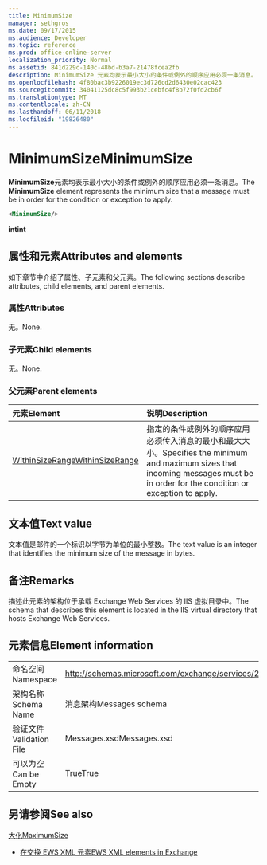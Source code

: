 ```yaml
---
title: MinimumSize
manager: sethgros
ms.date: 09/17/2015
ms.audience: Developer
ms.topic: reference
ms.prod: office-online-server
localization_priority: Normal
ms.assetid: 841d229c-140c-48bd-b3a7-21478fcea2fb
description: MinimumSize 元素均表示最小大小的条件或例外的顺序应用必须一条消息。
ms.openlocfilehash: 4f80bac3b9226019ec3d726cd2d6430e02cac423
ms.sourcegitcommit: 34041125dc8c5f993b21cebfc4f8b72f0fd2cb6f
ms.translationtype: MT
ms.contentlocale: zh-CN
ms.lasthandoff: 06/11/2018
ms.locfileid: "19826480"
---
```

# <a name="minimumsize"></a><span data-ttu-id="310e7-103">MinimumSize</span><span class="sxs-lookup"><span data-stu-id="310e7-103">MinimumSize</span></span>

<span data-ttu-id="310e7-104">**MinimumSize**元素均表示最小大小的条件或例外的顺序应用必须一条消息。</span><span class="sxs-lookup"><span data-stu-id="310e7-104">The **MinimumSize** element represents the minimum size that a message must be in order for the condition or exception to apply.</span></span> 
  
```XML
<MinimumSize/>
```

 <span data-ttu-id="310e7-105">**int**</span><span class="sxs-lookup"><span data-stu-id="310e7-105">**int**</span></span>
## <a name="attributes-and-elements"></a><span data-ttu-id="310e7-106">属性和元素</span><span class="sxs-lookup"><span data-stu-id="310e7-106">Attributes and elements</span></span>

<span data-ttu-id="310e7-107">如下章节中介绍了属性、子元素和父元素。</span><span class="sxs-lookup"><span data-stu-id="310e7-107">The following sections describe attributes, child elements, and parent elements.</span></span>
  
### <a name="attributes"></a><span data-ttu-id="310e7-108">属性</span><span class="sxs-lookup"><span data-stu-id="310e7-108">Attributes</span></span>

<span data-ttu-id="310e7-109">无。</span><span class="sxs-lookup"><span data-stu-id="310e7-109">None.</span></span>
  
### <a name="child-elements"></a><span data-ttu-id="310e7-110">子元素</span><span class="sxs-lookup"><span data-stu-id="310e7-110">Child elements</span></span>

<span data-ttu-id="310e7-111">无。</span><span class="sxs-lookup"><span data-stu-id="310e7-111">None.</span></span>
  
### <a name="parent-elements"></a><span data-ttu-id="310e7-112">父元素</span><span class="sxs-lookup"><span data-stu-id="310e7-112">Parent elements</span></span>

|<span data-ttu-id="310e7-113">**元素**</span><span class="sxs-lookup"><span data-stu-id="310e7-113">**Element**</span></span>|<span data-ttu-id="310e7-114">**说明**</span><span class="sxs-lookup"><span data-stu-id="310e7-114">**Description**</span></span>|
|:-----|:-----|
|[<span data-ttu-id="310e7-115">WithinSizeRange</span><span class="sxs-lookup"><span data-stu-id="310e7-115">WithinSizeRange</span></span>](withinsizerange.md) <br/> |<span data-ttu-id="310e7-116">指定的条件或例外的顺序应用必须传入消息的最小和最大大小。</span><span class="sxs-lookup"><span data-stu-id="310e7-116">Specifies the minimum and maximum sizes that incoming messages must be in order for the condition or exception to apply.</span></span>  <br/> |
   
## <a name="text-value"></a><span data-ttu-id="310e7-117">文本值</span><span class="sxs-lookup"><span data-stu-id="310e7-117">Text value</span></span>

<span data-ttu-id="310e7-118">文本值是邮件的一个标识以字节为单位的最小整数。</span><span class="sxs-lookup"><span data-stu-id="310e7-118">The text value is an integer that identifies the minimum size of the message in bytes.</span></span>
  
## <a name="remarks"></a><span data-ttu-id="310e7-119">备注</span><span class="sxs-lookup"><span data-stu-id="310e7-119">Remarks</span></span>

<span data-ttu-id="310e7-120">描述此元素的架构位于承载 Exchange Web Services 的 IIS 虚拟目录中。</span><span class="sxs-lookup"><span data-stu-id="310e7-120">The schema that describes this element is located in the IIS virtual directory that hosts Exchange Web Services.</span></span>
  
## <a name="element-information"></a><span data-ttu-id="310e7-121">元素信息</span><span class="sxs-lookup"><span data-stu-id="310e7-121">Element information</span></span>

|||
|:-----|:-----|
|<span data-ttu-id="310e7-122">命名空间</span><span class="sxs-lookup"><span data-stu-id="310e7-122">Namespace</span></span>  <br/> |http://schemas.microsoft.com/exchange/services/2006/messages  <br/> |
|<span data-ttu-id="310e7-123">架构名称</span><span class="sxs-lookup"><span data-stu-id="310e7-123">Schema Name</span></span>  <br/> |<span data-ttu-id="310e7-124">消息架构</span><span class="sxs-lookup"><span data-stu-id="310e7-124">Messages schema</span></span>  <br/> |
|<span data-ttu-id="310e7-125">验证文件</span><span class="sxs-lookup"><span data-stu-id="310e7-125">Validation File</span></span>  <br/> |<span data-ttu-id="310e7-126">Messages.xsd</span><span class="sxs-lookup"><span data-stu-id="310e7-126">Messages.xsd</span></span>  <br/> |
|<span data-ttu-id="310e7-127">可以为空</span><span class="sxs-lookup"><span data-stu-id="310e7-127">Can be Empty</span></span>  <br/> |<span data-ttu-id="310e7-128">True</span><span class="sxs-lookup"><span data-stu-id="310e7-128">True</span></span>  <br/> |
   
## <a name="see-also"></a><span data-ttu-id="310e7-129">另请参阅</span><span class="sxs-lookup"><span data-stu-id="310e7-129">See also</span></span>



[<span data-ttu-id="310e7-130">大化</span><span class="sxs-lookup"><span data-stu-id="310e7-130">MaximumSize</span></span>](maximumsize.md)


- [<span data-ttu-id="310e7-131">在交换 EWS XML 元素</span><span class="sxs-lookup"><span data-stu-id="310e7-131">EWS XML elements in Exchange</span></span>](ews-xml-elements-in-exchange.md)

